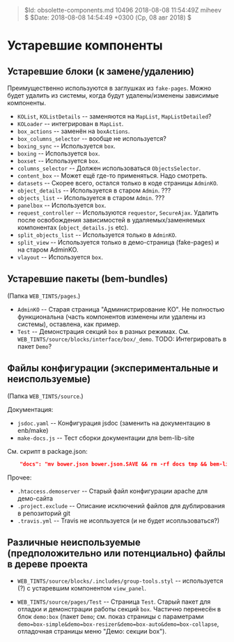> $Id: obsolette-components.md 10496 2018-08-08 11:54:49Z miheev $
> $Date: 2018-08-08 14:54:49 +0300 (Ср, 08 авг 2018) $

Устаревшие компоненты
=====================

Устаревшие блоки (к замене/удалению)
------------------------------------

Преимущественно используются в заглушках из `fake-pages`. Можно будет удалить
из системы, когда будут удалены/изменены зависимые компоненты.

- `KOList`, `KOListDetails` -- заменяются на `MapList`, `MapListDetailed`?
- `KOLoader` -- интегрирован в `MapList`.
- `box_actions` -- заменён на `boxActions`.
- `box_columns_selector` -- вообще не используется?
- `boxing_sync` -- Используется `box`.
- `boxing` -- Используется `box`.
- `boxset` -- Используется `box`.
- `columns_selector` -- Должен использоваться `ObjectsSelector`.
- `content_box` -- Может ещё где-то применяться. Надо смотреть.
- `datasets` -- Скорее всего, остался только в коде страницы `AdminKO`.
- `object_details` -- Используется в старом `Admin`. ???
- `objects_list` -- Используется в старом `Admin`. ???
- `panelbox` -- Используется `box`.
- `request_controller` -- Используются `requestor`, `SecureAjax`. Удалить после освобождения зависимостей в удаляемых/заменяемых компонентах (`object_details.js` etc).
- `split_objects_list` -- Используется только в `AdminKO`.
- `split_view` -- Используется только в демо-страница (fake-pages) и на старом AdminKO.
- `vlayout` -- Используется `box`.

Устаревшие пакеты (bem-bundles)
-------------------------------

(Папка `WEB_TINTS/pages`.)

- `AdminKO` -- Старая страница "Администрирование КО". Не полностью функциональна (часть компонентов изменены или удалены из системы), оставлена, как пример.
- `Test` -- Демонстрация секций `box` в разных режимах. См. `WEB_TINTS/source/blocks/interface/box/_demo`. TODO: Интегрировать в пакет `Demo`?

Файлы конфигурации (экспериментальные и неиспользуемые)
-------------------------------------------------------

(Папка `WEB_TINTS/source`.)

Документация:

- `jsdoc.yaml` -- Конфигурация jsdoc (заменить на документацию в enb/make)
- `make-docs.js` -- Тест сборки документации для bem-lib-site

См. скрипт в package.json:

```json
    "docs": "mv bower.json bower.json.SAVE && rm -rf docs tmp && bem-lib-site-data . && bem-lib-site-view tmp/data && mv bower.json.SAVE bower.json",
```

Прочее:

- `.htaccess.demoserver` -- Старый файл конфигурации apache для демо-сайта
- `.project.exclude` -- Описание исключений файлов для дублирования в репозиторий git
- `.travis.yml` -- Travis не исопльзуется (и не будет исопльзоваться?)

Различные неиспользуемые (предположительно или потенциально) файлы в дереве проекта
-----------------------------------------------------------------------------------

- `WEB_TINTS/source/blocks/.includes/group-tools.styl` -- используется (?) с устаревшим компонентом `view_panel`.

- `WEB_TINTS/source/pages/Test` -- Страница `Test`. Старый пакет для отладки и демонстрации работы секций `box`. Частично перенесён в блок `demo:box` (пакет `Demo`; см. показ страницы с параметрами `demo=box-simple&demo=box-resizer&demo=box-auto&demo=box-collapse`, отладочная страницы меню "Демо: секции box").

